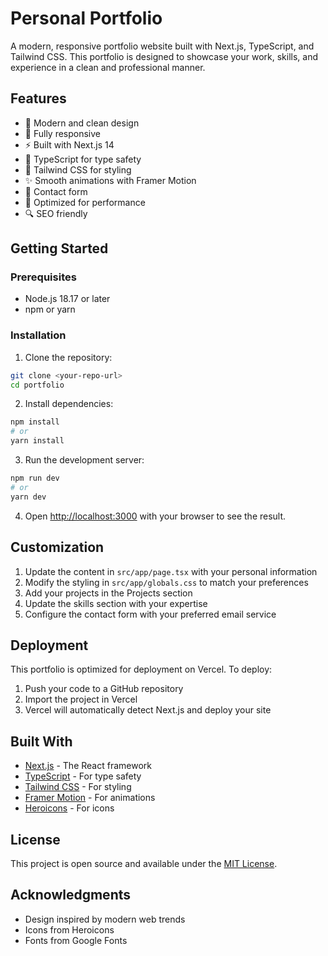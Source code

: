 # Personal Portfolio

A modern, responsive portfolio website built with Next.js, TypeScript, and Tailwind CSS. This portfolio is designed to showcase your work, skills, and experience in a clean and professional manner.

## Features

- 🎨 Modern and clean design
- 📱 Fully responsive
- ⚡ Built with Next.js 14
- 🎯 TypeScript for type safety
- 💅 Tailwind CSS for styling
- ✨ Smooth animations with Framer Motion
- 📧 Contact form
- 🚀 Optimized for performance
- 🔍 SEO friendly

## Getting Started

### Prerequisites

- Node.js 18.17 or later
- npm or yarn

### Installation

1. Clone the repository:
```bash
git clone <your-repo-url>
cd portfolio
```

2. Install dependencies:
```bash
npm install
# or
yarn install
```

3. Run the development server:
```bash
npm run dev
# or
yarn dev
```

4. Open [http://localhost:3000](http://localhost:3000) with your browser to see the result.

## Customization

1. Update the content in `src/app/page.tsx` with your personal information
2. Modify the styling in `src/app/globals.css` to match your preferences
3. Add your projects in the Projects section
4. Update the skills section with your expertise
5. Configure the contact form with your preferred email service

## Deployment

This portfolio is optimized for deployment on Vercel. To deploy:

1. Push your code to a GitHub repository
2. Import the project in Vercel
3. Vercel will automatically detect Next.js and deploy your site

## Built With

- [Next.js](https://nextjs.org/) - The React framework
- [TypeScript](https://www.typescriptlang.org/) - For type safety
- [Tailwind CSS](https://tailwindcss.com/) - For styling
- [Framer Motion](https://www.framer.com/motion/) - For animations
- [Heroicons](https://heroicons.com/) - For icons

## License

This project is open source and available under the [MIT License](LICENSE).

## Acknowledgments

- Design inspired by modern web trends
- Icons from Heroicons
- Fonts from Google Fonts
